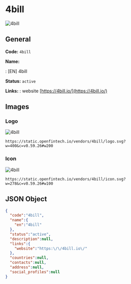 
# 4bill 
![4bill](https://static.openfintech.io/vendors/4bill/logo.svg?w=400&c=v0.59.26#w200)  

## General 
 
**Code:** `4bill` 
 
**Name:** 
 
:	[EN] 4bill 
 
**Status:** `active` 
 
**Links:** 
: website [https://4bill.io/](https://4bill.io/) 
 

## Images 

### Logo 
 
![4bill](https://static.openfintech.io/vendors/4bill/logo.svg?w=400&c=v0.59.26#w200)  

```
https://static.openfintech.io/vendors/4bill/logo.svg?w=400&c=v0.59.26#w200
```  

### Icon 
 
![4bill](https://static.openfintech.io/vendors/4bill/icon.svg?w=278&c=v0.59.26#w100)  

```
https://static.openfintech.io/vendors/4bill/icon.svg?w=278&c=v0.59.26#w100
```  

## JSON Object 

```json
{
  "code":"4bill",
  "name":{
    "en":"4bill"
  },
  "status":"active",
  "description":null,
  "links":{
    "website":"https:\/\/4bill.io\/"
  },
  "countries":null,
  "contacts":null,
  "address":null,
  "social_profiles":null
}
```  
